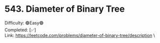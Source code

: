 # 543. Diameter of Binary Tree

Difficulty: 🟢Easy🟢 \
Completed: [✅] \
Link: https://leetcode.com/problems/diameter-of-binary-tree/description \
